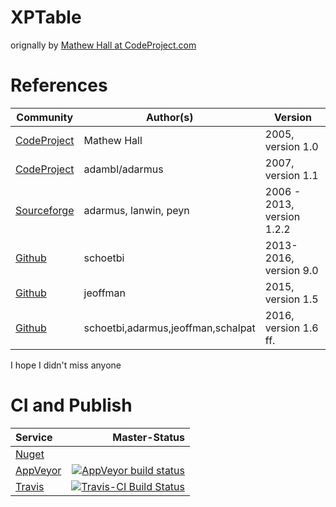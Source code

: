 ﻿# XPTable 
orignally by [Mathew Hall at CodeProject.com](http://www.codeproject.com/Articles/11596/XPTable-NET-ListView-meets-Java-s-JTable)

# References
|Community|Author(s)|Version|
|---------|---------|-------|
|[CodeProject](http://www.codeproject.com/Articles/11596/XPTable-NET-ListView-meets-Java-s-JTable)|Mathew Hall|2005, version 1.0|
|[CodeProject](http://www.codeproject.com/Articles/19289/XPTable-NET-ListView-Update)|adambl/adarmus|2007, version 1.1|
|[Sourceforge](http://sourceforge.net/projects/xptable/)|adarmus, lanwin, peyn|2006 - 2013, version 1.2.2|
|[Github](https://github.com/schoetbi/XPTable)|schoetbi|2013-2016, version 9.0|
|[Github](https://github.com/jeoffman/XPTable)|jeoffman|2015, version 1.5|
|[Github](https://github.com/schoetbi/XPTable)|schoetbi,adarmus,jeoffman,schalpat|2016, version 1.6 ff.|

I hope I didn't miss anyone

# CI and Publish
| Service | Master-Status|
|:-----|-------:|
|[Nuget](https://www.nuget.org/packages/XPTable/)||
|[AppVeyor](https://ci.appveyor.com/project/jeoffman/xptable)|[![AppVeyor build status](https://ci.appveyor.com/api/projects/status/github/schoetbi/XPTable?branch=master&svg=true)](https://ci.appveyor.com/project/schoetbi/xptable)|
|[Travis](https://travis-ci.org/schoetbi/XPTable)|[![Travis-CI  Build Status](https://travis-ci.org/schoetbi/XPTable.svg?branch=master)](https://travis-ci.org/schoetbi/XPTable)|